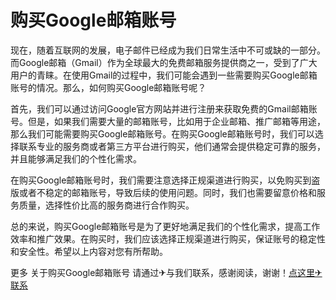 # 购买Google邮箱账号

现在，随着互联网的发展，电子邮件已经成为我们日常生活中不可或缺的一部分。而Google邮箱（Gmail）作为全球最大的免费邮箱服务提供商之一，受到了广大用户的青睐。在使用Gmail的过程中，我们可能会遇到一些需要购买Google邮箱账号的情况。那么，如何购买Google邮箱账号呢？

首先，我们可以通过访问Google官方网站并进行注册来获取免费的Gmail邮箱账号。但是，如果我们需要大量的邮箱账号，比如用于企业邮箱、推广邮箱等用途，那么我们可能需要购买Google邮箱账号。在购买Google邮箱账号时，我们可以选择联系专业的服务商或者第三方平台进行购买，他们通常会提供稳定可靠的服务，并且能够满足我们的个性化需求。

在购买Google邮箱账号时，我们需要注意选择正规渠道进行购买，以免购买到盗版或者不稳定的邮箱账号，导致后续的使用问题。同时，我们也需要留意价格和服务质量，选择性价比高的服务商进行合作购买。

总的来说，购买Google邮箱账号是为了更好地满足我们的个性化需求，提高工作效率和推广效果。在购买时，我们应该选择正规渠道进行购买，保证账号的稳定性和安全性。希望以上内容对您有所帮助。

更多 关于购买Google邮箱账号 请通过✈与我们联系，感谢阅读，谢谢！[点这里✈联系](https://www.k02.cc)
